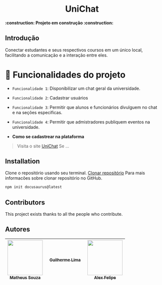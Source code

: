 <div align="center">
  <h1 align="center">
    UniChat
    <br />
  </h1>
</div>

<h4 align="left"> 
	:construction:  Projeto em construção  :construction:
</h4>


## Introdução 

Conectar estudantes e seus respectivos coursos em um único local, facilitando a comunicação e a interação entre eles.

# :hammer: Funcionalidades do projeto
- `Funcionalidade 1`: Disponibilizar um chat geral da universidade.
- `Funcionalidade 2`: Cadastrar usuários
- `Funcionalidade 3`: Permitir que alunos e funcionários divulguem no chat e na seções especificas.
- `Funcionalidade 4`: Permitir que admistradores publiquem eventos na universidade.

- **Como se cadastrear na plataforma**

> Visita o site [UniChat](https://localhost:8000)
> Se ...

## Installation

Clone o repositório usando seu terminal.
[Clonar repositório](https://docs.github.com/pt/repositories/creating-and-managing-repositories/cloning-a-repository) Para mais informacões sobre clonar repositório no GitHub.

```bash
npm init docusaurus@latest
```


## Contributors

This project exists thanks to all the people who contribute. <a href="https"></a>

## Autores
| [<img loading="lazy" src="https://avatars.githubusercontent.com/mattsouza-dev" width=115><br><sub>Matheus Souza</sub>](https://github.com/mattsouza-dev) |  [<img loading="lazy" src=" " width=115><br><sub>Guilherme Lima</sub>](https://github.com) |  [<img loading="lazy" src="?v=4" width=115><br><sub>Alex Felipe</sub>](https://github.com) |
| :---: | :---: | :---: |
